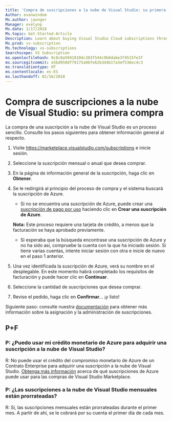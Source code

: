```yaml
---
title: 'Compra de suscripciones a la nube de Visual Studio: su primera compra'
Author: evanwindom
Ms.author: jaunger
Manager: evelynp
Ms.date: 1/17/2018
Ms.topic: Get-Started-Article
Description: Learn about buying Visual Studio Cloud subscriptions through Visual Studio Marketplace
Ms.prod: vs-subscription
Ms.technology: vs-subscriptions
Searchscope: VS Subscription
ms.openlocfilehash: 0c8c8a5941010dc383f544c9b6dabe374515fe3f
ms.sourcegitcommit: e5bd950df79175a96fe62b3d4b17a3ef536ec4c3
ms.translationtype: HT
ms.contentlocale: es-ES
ms.lasthandoff: 02/16/2018
---
```

# <a name="buying-visual-studio-cloud-subscriptions---making-your-first-purchase"></a>Compra de suscripciones a la nube de Visual Studio: su primera compra

La compra de una suscripción a la nube de Visual Studio es un proceso sencillo.  Consulte los pasos siguientes para obtener información general al respecto.

1.  Visite https://marketplace.visualstudio.com/subscriptions e inicie sesión.

2.  Seleccione la suscripción mensual o anual que desea comprar.

3.  En la página de información general de la suscripción, haga clic en **Obtener**.

4.  Se le redirigirá al principio del proceso de compra y el sistema buscará la suscripción de Azure.
    -  Si no se encuentra una suscripción de Azure, puede crear una [suscripción de pago por uso](https://azure.microsoft.com/en-us/offers/ms-azr-0003p/) haciendo clic en **Crear una suscripción de Azure**.

    **Nota:** Este proceso requiere una tarjeta de crédito, a menos que la facturación se haya aprobado previamente.
    -  Si esperaba que la búsqueda encontrase una suscripción de Azure y no ha sido así, compruebe la cuenta con la que ha iniciado sesión.  Si tiene varias cuentas, intente iniciar sesión con otra e inicie de nuevo en el paso 1 anterior.  

5.  Una vez identificada la suscripción de Azure, verá su nombre en el desplegable.   En este momento habrá completado los requisitos de facturación y puede hacer clic en **Continuar**.

6.  Seleccione la cantidad de suscripciones que desea comprar.

7.  Revise el pedido, haga clic en **Confirmar**... ¡y listo!

Siguiente paso: consulte nuestra [documentación](/visualstudio/subscriptions/) para obtener más información sobre la asignación y la administración de suscripciones.

## <a name="faq"></a>P+F
### <a name="q--can-i-use-my-azure-monetary-credits-to-purchase-a-visual-studio-cloud-subscription"></a>P: ¿Puedo usar mi crédito monetario de Azure para adquirir una suscripción a la nube de Visual Studio?
R: No puede usar el crédito del compromiso monetario de Azure de un Contrato Enterprise para adquirir una suscripción a la nube de Visual Studio.  [Obtenga más información](/vsts/billing/faq-azure-billing#billing) acerca de qué suscripciones de Azure puede usar para las compras de Visual Studio Marketplace.
### <a name="q--are-the-monthly-visual-studio-cloud-subscriptions-prorated"></a>P: ¿Las suscripciones a la nube de Visual Studio mensuales están prorrateadas?
R: Sí, las suscripciones mensuales están prorrateadas durante el primer mes.  A partir de ahí, se le cobrará por su cuenta el primer día de cada mes.
